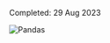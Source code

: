 Completed: 29 Aug 2023

![Pandas](https://github.com/kuehbiko/Python/assets/88494428/08e94449-837c-4492-aa1b-dfe51f77019c)
